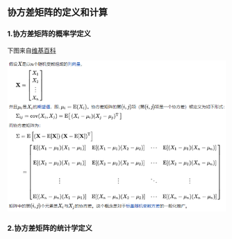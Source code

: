 ## 协方差矩阵的定义和计算

### 1.协方差矩阵的概率学定义

下图来自[维基百科](https://zh.wikipedia.org/wiki/%E5%8D%8F%E6%96%B9%E5%B7%AE%E7%9F%A9%E9%98%B5)

![](/assets/math002_01.PNG)

### 2.协方差矩阵的统计学定义


